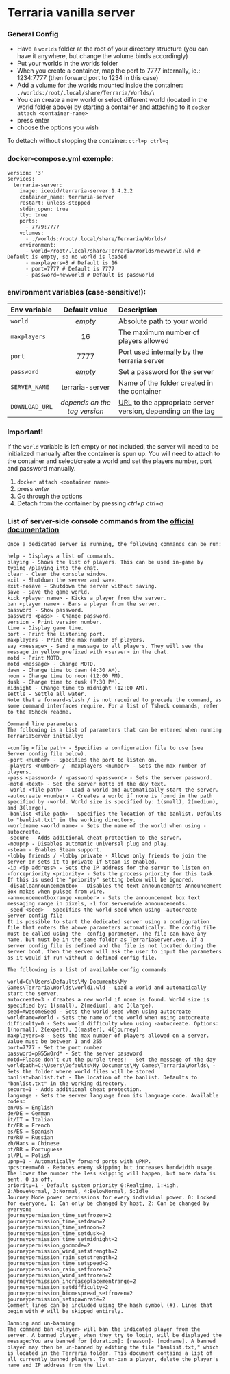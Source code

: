 # Terraria vanilla server


### General Config
- Have a `worlds` folder at the root of your directory structure (you can have it anywhere, but change the volume binds accordingly)
- Put your worlds in the worlds folder
- When you create a container, map the port to 7777 internally, ie.: 1234:7777 (then forward port to 1234 in this case)
- Add a volume for the worlds mounted inside the container:
`./worlds:/root/.local/share/Terraria/Worlds/`\
- You can create a new world or select different world (located in the world folder above) by starting a container and attaching to it
`docker attach <container-name>`
- press enter
- choose the options you wish

To dettach without stopping the container:
`ctrl+p ctrl+q`


### docker-compose.yml exemple:
```
version: '3'
services:
  terraria-server:
    image: iceoid/terraria-server:1.4.2.2
    container_name: terraria-server
    restart: unless-stopped
    stdin_open: true
    tty: true
    ports:
      - 7779:7777
    volumes:
      - ./worlds:/root/.local/share/Terraria/Worlds/
    environment:
      - world=/root/.local/share/Terraria/Worlds/newworld.wld # Default is empty, so no world is loaded
      - maxplayers=8 # Default is 16
      - port=7777 # Default is 7777
      - password=newworld # Default is passworld
```


### environment variables (case-sensitive!):
| Env variable | Default value | Description |
| :------------- | :----------: | :----------- |
|  `world` | *empty* | Absolute path to your world |
| `maxplayers` | 16 | The maximum number of players allowed |
| `port` | 7777 | Port used internally by the terraria server |
| `password` | *empty*  | Set a password for the server |
| `SERVER_NAME` | terraria-server | Name of the folder created in the container |
| `DOWNLOAD_URL` | *depends on the tag version* |  [URL](https://terraria.fandom.com/wiki/Server#Downloads) to the appropriate server version, depending on the tag |


### Important!
If the `world` variable is left empty or not included, the server will need to be initialized manually after the container is spun up. You will need to attach to the container and select/create a world and set the players number, port and password manually.

1. `docker attach <container name>`
2. press _*enter*_
3. Go through the options
4. Detach from the container by pressing _*ctrl+p*_ _*ctrl+q*_


### List of server-side console commands from the [official documentation](https://terraria.fandom.com/wiki/Server#Server_files)
```
Once a dedicated server is running, the following commands can be run:

help - Displays a list of commands.
playing - Shows the list of players. This can be used in-game by typing /playing into the chat.
clear - Clear the console window.
exit - Shutdown the server and save.
exit-nosave - Shutdown the server without saving.
save - Save the game world.
kick <player name> - Kicks a player from the server.
ban <player name> - Bans a player from the server.
password - Show password.
password <pass> - Change password.
version - Print version number.
time - Display game time.
port - Print the listening port.
maxplayers - Print the max number of players.
say <message> - Send a message to all players. They will see the message in yellow prefixed with <server> in the chat.
motd - Print MOTD.
motd <message> - Change MOTD.
dawn - Change time to dawn (4:30 AM).
noon - Change time to noon (12:00 PM).
dusk - Change time to dusk (7:30 PM).
midnight - Change time to midnight (12:00 AM).
settle - Settle all water.
Note that a forward-slash / is not required to precede the command, as some command interfaces require. For a list of Tshock commands, refer to the TShock readme.

Command line parameters
The following is a list of parameters that can be entered when running TerrariaServer initially:

-config <file path> - Specifies a configuration file to use (see Server config file below).
-port <number> - Specifies the port to listen on.
-players <number> / -maxplayers <number> - Sets the max number of players.
-pass <password> / -password <password> - Sets the server password.
-motd <text> - Set the server motto of the day text.
-world <file path> - Load a world and automatically start the server.
-autocreate <number> - Creates a world if none is found in the path specified by -world. World size is specified by: 1(small), 2(medium), and 3(large).
-banlist <file path> - Specifies the location of the banlist. Defaults to "banlist.txt" in the working directory.
-worldname <world name> - Sets the name of the world when using -autocreate.
-secure - Adds additional cheat protection to the server.
-noupnp - Disables automatic universal plug and play.
-steam - Enables Steam support.
-lobby friends / -lobby private - Allows only friends to join the server or sets it to private if Steam is enabled.
-ip <ip address> - Sets the IP address for the server to listen on
-forcepriority <priority> - Sets the process priority for this task. If this is used the "priority" setting below will be ignored.
-disableannouncementbox - Disables the text announcements Announcement Box makes when pulsed from wire.
-announcementboxrange <number> - Sets the announcement box text messaging range in pixels, -1 for serverwide announcements.
-seed <seed> - Specifies the world seed when using -autocreate
Server config file
It is possible to start the dedicated server using a configuration file that enters the above parameters automatically. The config file must be called using the -config parameter. The file can have any name, but must be in the same folder as TerrariaServer.exe. If a server config file is defined and the file is not located during the server boot, then the server will ask the user to input the parameters as it would if run without a defined config file.

The following is a list of available config commands:

world=C:\Users\Defaults\My Documents\My Games\Terraria\Worlds\world1.wld - Load a world and automatically start the server.
autocreate=3 - Creates a new world if none is found. World size is specified by: 1(small), 2(medium), and 3(large).
seed=AwesomeSeed - Sets the world seed when using autocreate
worldname=World - Sets the name of the world when using autocreate
difficulty=0 - Sets world difficulty when using -autocreate. Options: 1(normal), 2(expert), 3(master), 4(journey)
maxplayers=8 - Sets the max number of players allowed on a server. Value must be between 1 and 255
port=7777 - Set the port number
password=p@55w0rd* - Set the server password
motd=Please don’t cut the purple trees! - Set the message of the day
worldpath=C:\Users\Defaults\My Documents\My Games\Terraria\Worlds\ - Sets the folder where world files will be stored
banlist=banlist.txt - The location of the banlist. Defaults to "banlist.txt" in the working directory.
secure=1 - Adds additional cheat protection.
language - Sets the server language from its language code. Available codes:
en/US = English
de/DE = German
it/IT = Italian
fr/FR = French
es/ES = Spanish
ru/RU = Russian
zh/Hans = Chinese
pt/BR = Portuguese
pl/PL = Polish
upnp=1 - Automatically forward ports with uPNP.
npcstream=60 - Reduces enemy skipping but increases bandwidth usage. The lower the number the less skipping will happen, but more data is sent. 0 is off.
priority=1 - Default system priority 0:Realtime, 1:High, 2:AboveNormal, 3:Normal, 4:BelowNormal, 5:Idle
Journey Mode power permissions for every individual power. 0: Locked for everyone, 1: Can only be changed by host, 2: Can be changed by everyone
journeypermission_time_setfrozen=2
journeypermission_time_setdawn=2
journeypermission_time_setnoon=2
journeypermission_time_setdusk=2
journeypermission_time_setmidnight=2
journeypermission_godmode=2
journeypermission_wind_setstrength=2
journeypermission_rain_setstrength=2
journeypermission_time_setspeed=2
journeypermission_rain_setfrozen=2
journeypermission_wind_setfrozen=2
journeypermission_increaseplacementrange=2
journeypermission_setdifficulty=2
journeypermission_biomespread_setfrozen=2
journeypermission_setspawnrate=2
Comment lines can be included using the hash symbol (#). Lines that begin with # will be skipped entirely.

Banning and un-banning
The command ban <player> will ban the indicated player from the server. A banned player, when they try to login, will be displayed the message:You are banned for [duration]: [reason]- [modname]. A banned player may then be un-banned by editing the file "banlist.txt," which is located in the Terraria folder. This document contains a list of all currently banned players. To un-ban a player, delete the player's name and IP address from the list.

```





